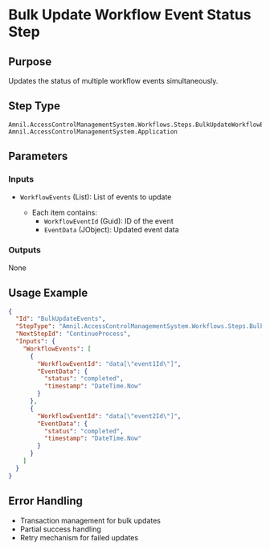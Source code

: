 # Bulk Update Workflow Event Status Step

## Purpose
Updates the status of multiple workflow events simultaneously.

## Step Type
```
Amnil.AccessControlManagementSystem.Workflows.Steps.BulkUpdateWorkflowEventStatusStep, Amnil.AccessControlManagementSystem.Application
```

## Parameters

### Inputs
- `WorkflowEvents` (List<UpdateWorkflowEventDto>): List of events to update
  - Each item contains:
    - `WorkflowEventId` (Guid): ID of the event
    - `EventData` (JObject): Updated event data

### Outputs
None

## Usage Example

```json
{
  "Id": "BulkUpdateEvents",
  "StepType": "Amnil.AccessControlManagementSystem.Workflows.Steps.BulkUpdateWorkflowEventStatusStep, Amnil.AccessControlManagementSystem.Application",
  "NextStepId": "ContinueProcess",
  "Inputs": {
    "WorkflowEvents": [
      {
        "WorkflowEventId": "data[\"event1Id\"]",
        "EventData": {
          "status": "completed",
          "timestamp": "DateTime.Now"
        }
      },
      {
        "WorkflowEventId": "data[\"event2Id\"]",
        "EventData": {
          "status": "completed",
          "timestamp": "DateTime.Now"
        }
      }
    ]
  }
}
```

## Error Handling
- Transaction management for bulk updates
- Partial success handling
- Retry mechanism for failed updates
